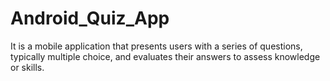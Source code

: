 # Android_Quiz_App
It is a mobile application that presents users with a series of questions, typically multiple choice, and evaluates their answers to assess knowledge or skills.
